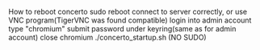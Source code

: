 How to reboot concerto
sudo reboot
connect to server correctly, or use VNC program(TigerVNC was found compatible)
login into admin account
type "chromium"
submit password under keyring(same as for admin account)
close chromium
./concerto_startup.sh
(NO SUDO)
